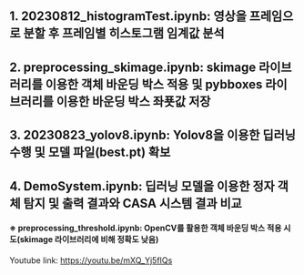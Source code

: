## 1. 20230812_histogramTest.ipynb: 영상을 프레임으로 분할 후 프레임별 히스토그램 임계값 분석
## 2. preprocessing_skimage.ipynb: skimage 라이브러리를 이용한 객체 바운딩 박스 적용 및 pybboxes 라이브러리를 이용한 바운딩 박스 좌푯값 저장
## 3. 20230823_yolov8.ipynb: Yolov8을 이용한 딥러닝 수행 및 모델 파일(best.pt) 확보
## 4. DemoSystem.ipynb: 딥러닝 모델을 이용한 정자 객체 탐지 및 출력 결과와 CASA 시스템 결과 비교

#### ※ preprocessing_threshold.ipynb: OpenCV를 활용한 객체 바운딩 박스 적용 시도(skimage 라이브러리에 비해 정확도 낮음)

Youtube link: https://youtu.be/mXQ_Yj5fIQs
